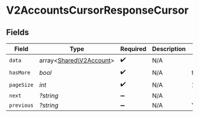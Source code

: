 # V2AccountsCursorResponseCursor


## Fields

| Field                                                       | Type                                                        | Required                                                    | Description                                                 | Example                                                     |
| ----------------------------------------------------------- | ----------------------------------------------------------- | ----------------------------------------------------------- | ----------------------------------------------------------- | ----------------------------------------------------------- |
| `data`                                                      | array<[Shared\V2Account](../../Models/Shared/V2Account.md)> | :heavy_check_mark:                                          | N/A                                                         |                                                             |
| `hasMore`                                                   | *bool*                                                      | :heavy_check_mark:                                          | N/A                                                         | false                                                       |
| `pageSize`                                                  | *int*                                                       | :heavy_check_mark:                                          | N/A                                                         | 15                                                          |
| `next`                                                      | *?string*                                                   | :heavy_minus_sign:                                          | N/A                                                         |                                                             |
| `previous`                                                  | *?string*                                                   | :heavy_minus_sign:                                          | N/A                                                         | YXVsdCBhbmQgYSBtYXhpbXVtIG1heF9yZXN1bHRzLol=                |